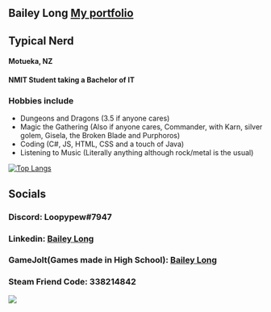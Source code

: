 ## Bailey Long <a href="https://bailey-long.github.io/src/index/index.html">My portfolio</a>
## Typical Nerd
#### Motueka, NZ
#### NMIT Student taking a Bachelor of IT
### Hobbies include
- Dungeons and Dragons (3.5 if anyone cares)
- Magic the Gathering (Also if anyone cares, Commander, with Karn, silver golem, Gisela, the Broken Blade and Purphoros)
- Coding (C#, JS, HTML, CSS and a touch of Java)
- Listening to Music (Literally anything although rock/metal is the usual)  
  
    
[![Top Langs](https://github-readme-stats.vercel.app/api/top-langs/?username=bailey-long&show_icons=true&theme=radical)](https://github.com/anuraghazra/github-readme-stats)
## Socials
### Discord: Loopypew#7947
### Linkedin: [Bailey Long](https://www.linkedin.com/in/bailey-long-1b0543239/)
### GameJolt(Games made in High School): [Bailey Long](https://gamejolt.com/@loopypew)
### Steam Friend Code: 338214842  
![](https://komarev.com/ghpvc/?username=bailey-long)

